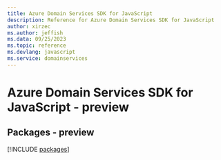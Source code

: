 ```yaml
---
title: Azure Domain Services SDK for JavaScript
description: Reference for Azure Domain Services SDK for JavaScript
author: xirzec
ms.author: jeffish
ms.data: 09/25/2023
ms.topic: reference
ms.devlang: javascript
ms.service: domainservices
---
```

# Azure Domain Services SDK for JavaScript - preview
## Packages - preview
[!INCLUDE [packages](domain-services-index.md)]